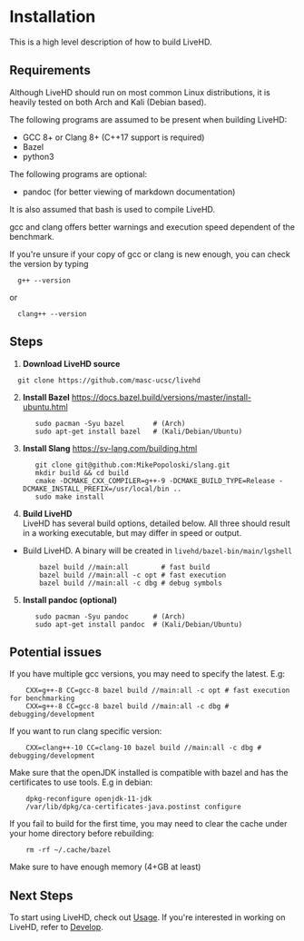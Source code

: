 # Installation

This is a high level description of how to build LiveHD.

## Requirements

Although LiveHD should run on most common Linux distributions, it is heavily tested on both Arch and Kali (Debian based).

The following programs are assumed to be present when building LiveHD:
 - GCC 8+ or Clang 8+ (C++17 support is required)
 - Bazel
 - python3

The following programs are optional:
 - pandoc (for better viewing of markdown documentation)

It is also assumed that bash is used to compile LiveHD.

gcc and clang offers better warnings and execution speed dependent of the benchmark.

If you're unsure if your copy of gcc or clang is new enough, you can check the version by typing 
```
  g++ --version
```
  or
```
  clang++ --version
```  


## Steps

1. **Download LiveHD source**  
  ```
    git clone https://github.com/masc-ucsc/livehd
  ```
2. **Install Bazel** https://docs.bazel.build/versions/master/install-ubuntu.html
   ```
      sudo pacman -Syu bazel       # (Arch)
      sudo apt-get install bazel   # (Kali/Debian/Ubuntu)
   ```
3. **Install Slang** https://sv-lang.com/building.html
   ```
      git clone git@github.com:MikePopoloski/slang.git
      mkdir build && cd build
      cmake -DCMAKE_CXX_COMPILER=g++-9 -DCMAKE_BUILD_TYPE=Release -DCMAKE_INSTALL_PREFIX=/usr/local/bin ..
      sudo make install            
   ```
4. **Build LiveHD**  
  LiveHD has several build options, detailed below.  All three should result in a working executable, but may differ in speed or output.  
  
  - Build LiveHD.  A binary will be created in `livehd/bazel-bin/main/lgshell`
      ```
          bazel build //main:all        # fast build
          bazel build //main:all -c opt # fast execution
          bazel build //main:all -c dbg # debug symbols
      ```
5. **Install pandoc (optional)**
   ```
      sudo pacman -Syu pandoc      # (Arch)  
      sudo apt-get install pandoc  # (Kali/Debian/Ubuntu)
   ```

## Potential issues

If you have multiple gcc versions, you may need to specify the latest. E.g:

```
    CXX=g++-8 CC=gcc-8 bazel build //main:all -c opt # fast execution for benchmarking
    CXX=g++-8 CC=gcc-8 bazel build //main:all -c dbg # debugging/development
```

If you want to run clang specific version:

```
    CXX=clang++-10 CC=clang-10 bazel build //main:all -c dbg # debugging/development
```

Make sure that the openJDK installed is compatible with bazel and has the certificates to use tools. E.g in debian:

```
    dpkg-reconfigure openjdk-11-jdk
    /var/lib/dpkg/ca-certificates-java.postinst configure
```

If you fail to build for the first time, you may need to clear the cache under your home directory before rebuilding:

```
    rm -rf ~/.cache/bazel
```

Make sure to have enough memory (4+GB at least)

## Next Steps

To start using LiveHD, check out [Usage](./Usage.md).  If you're interested in working on LiveHD, refer to [Develop](./Develop.md).

